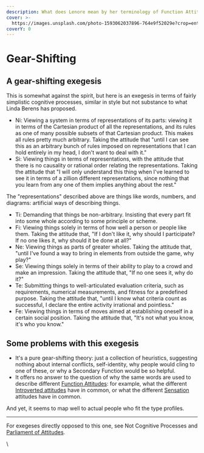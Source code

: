 ```yaml
---
description: What does Lenore mean by her terminology of Function Attitudes?
cover: >-
  https://images.unsplash.com/photo-1593062037896-764e9f52029e?crop=entropy&cs=srgb&fm=jpg&ixid=M3wxOTcwMjR8MHwxfHNlYXJjaHwyfHxnZWFyc3xlbnwwfHx8fDE3MzgwMzc5MDF8MA&ixlib=rb-4.0.3&q=85
coverY: 0
---
```


# Gear-Shifting

## A gear-shifting exegesis

This is somewhat against the spirit, but here is an exegesis in terms of fairly simplistic cognitive processes, similar in style but not substance to what Linda Berens has proposed.

* Ni: Viewing a system in terms of representations of its parts: viewing it in terms of the Cartesian product of all the representations, and its rules as one of many possible subsets of that Cartesian product. This makes all rules pretty much arbitrary. Taking the attitude that "until I can see this as an arbitrary bunch of rules imposed on representations that I can hold entirely in my head, I don't want to deal with it."
* Si: Viewing things in terms of representations, with the attitude that there is no causality or rational order relating the representations. Taking the attitude that "I will only understand this thing when I've learned to see it in terms of a zillion different representations, since nothing that you learn from any one of them implies anything about the rest."

The "representations" described above are things like words, numbers, and diagrams: artificial ways of describing things.

* Ti: Demanding that things be non-arbitrary. Insisting that every part fit into some whole according to some principle or scheme.
* Fi: Viewing things solely in terms of how well a person or people like them. Taking the attitude that, "If I don't like it, why should I participate? If no one likes it, why should it be done at all?"
* Ne: Viewing things as parts of greater wholes. Taking the attitude that, "until I've found a way to bring in elements from outside the game, why play?"
* Se: Viewing things solely in terms of their ability to play to a crowd and make an impression. Taking the attitude that, "If no one sees it, why do it?"
* Te: Submitting things to well-articulated evaluation criteria, such as requirements, numerical measurements, and fitness for a predefined purpose. Taking the attitude that, "until I know what criteria count as successful, I declare the entire activity irrational and pointless."
* Fe: Viewing things in terms of moves aimed at establishing oneself in a certain social position. Taking the attitude that, "It's not what you know, it's who you know."

## Some problems with this exegesis

* It's a pure gear-shifting theory: just a collection of heuristics, suggesting nothing about internal conflicts, self-identity, why people would cling to one of these, or why a Secondary Function would be so helpful.
* It offers no answer to the question of why the same words are used to describe different [Function Attitudes](../fundamentals/function-attitude/): for example, what the different [Introverted attitudes](broken-reference) have in common, or what the different [Sensation ](../fundamentals/function-attitude/perception/sensation/)attitudes have in common.

And yet, it seems to map well to actual people who fit the type profiles.

***

For exegeses directly opposed to this one, see Not Cognitive Processes and [Parliament of Attitudes](parliament-of-attitudes.md).

\

